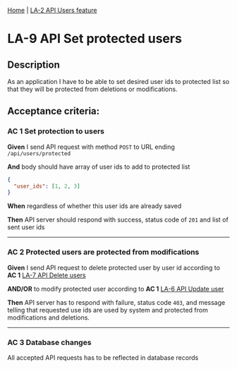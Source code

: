 [Home](../library_app_project.md) | [LA-2 API Users feature](./LA-2_API_users_feature.md)

# LA-9 API Set protected users

## Description

As an application I have to be able to set desired user ids to protected list so that they will be protected from deletions or modifications.

## Acceptance criteria:

### AC 1 Set protection to users

**Given** I send API request with method `POST` to URL ending `/api/users/protected`

**And** body should have array of user ids to add to protected list

```json
{
  "user_ids": [1, 2, 3]
}
```

**When** regardless of whether this user ids are already saved

**Then** API server should respond with success, status code of `201` and list of sent user ids

---

### AC 2 Protected users are protected from modifications

**Given** I send API request to delete protected user by user id according to **AC 1** [LA-7 API Delete users](./LA-7_API_delete_users.md)

**AND/OR** to modify protected user according to **AC 1** [LA-6 API Update user](./LA-6_API_update_user.md)

**Then** API server has to respond with failure, status code `403`, and message telling that requested use ids are used by system and protected from modifications and deletions.

---

### AC 3 Database changes

All accepted API requests has to be reflected in database records
